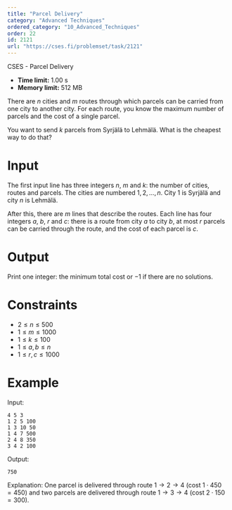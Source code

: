```yaml
---
title: "Parcel Delivery"
category: "Advanced Techniques"
ordered_category: "10_Advanced_Techniques"
order: 22
id: 2121
url: "https://cses.fi/problemset/task/2121"
---
```


CSES - Parcel Delivery

  * **Time limit:** 1.00 s
  * **Memory limit:** 512 MB

There are $n$ cities and $m$ routes through which parcels can be carried from
one city to another city. For each route, you know the maximum number of
parcels and the cost of a single parcel.

You want to send $k$ parcels from Syrjälä to Lehmälä. What is the cheapest way
to do that?

# Input

The first input line has three integers $n$, $m$ and $k$: the number of
cities, routes and parcels. The cities are numbered $1,2,\dots,n$. City $1$ is
Syrjälä and city $n$ is Lehmälä.

After this, there are $m$ lines that describe the routes. Each line has four
integers $a$, $b$, $r$ and $c$: there is a route from city $a$ to city $b$, at
most $r$ parcels can be carried through the route, and the cost of each parcel
is $c$.

# Output

Print one integer: the minimum total cost or $-1$ if there are no solutions.

# Constraints

  * $2 \le n \le 500$
  * $1 \le m \le 1000$
  * $1 \le k \le 100$
  * $1 \le a,b \le n$
  * $1 \le r,c \le 1000$

# Example

Input:

    
    
    4 5 3
    1 2 5 100
    1 3 10 50
    1 4 7 500
    2 4 8 350
    3 4 2 100
    

Output:

    
    
    750
    

Explanation: One parcel is delivered through route $1 \rightarrow 2
\rightarrow 4$ (cost $1 \cdot 450=450$) and two parcels are delivered through
route $1 \rightarrow 3 \rightarrow 4$ (cost $2 \cdot 150=300$).

